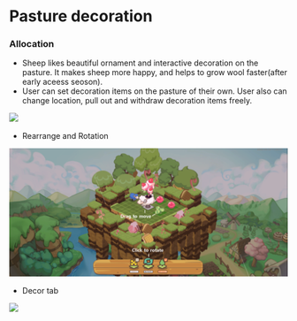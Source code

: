 # Pasture decoration

### Allocation

* Sheep likes beautiful ornament and interactive decoration on the pasture. It makes sheep more happy, and helps to grow wool faster(after early aceess seoson).
* User can set decoration items on the pasture  of their own. User also can change location, pull out and withdraw decoration items freely.

![](../../.gitbook/assets/decor\_1.png)

* Rearrange and Rotation

![](<../../.gitbook/assets/drag to move.png>)

* Decor tab

![](../../.gitbook/assets/decor\_3.png)

